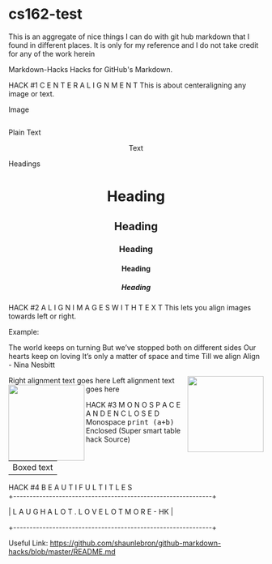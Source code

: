 # cs162-test

This is an aggregate of nice things I can do with git hub markdown that I found in different places.
It is only for my reference and I do not take credit for any of the work herein


Markdown-Hacks
Hacks for GitHub's Markdown.


HACK #1
C E N T E R     A L I G N M E N T
This is about centeraligning any image or text.

Image
<p align="center"><img src=""/></p> 
Plain Text
<p align="center">Text</p> 
Headings
<h1 align="center">Heading</h1>
<h2 align="center">Heading</h2>
<h3 align="center">Heading</h3>
<h4 align="center">Heading</h4>
<h5 align="center">Heading</h5>

HACK #2
A L I G N    I M A G E S    W I T H    T E X T
This lets you align images towards left or right.


Example:


The world keeps on turning
But we’ve stopped both on different sides
Our hearts keep on loving
It’s only a matter of space and time
Till we align
Align - Nina Nesbitt


Right alignment
<img src="http://placehold.it/150x150" width=150 align="right" />
text goes here 
Left alignment
<img src="http://placehold.it/150x150" width=150 align="left" />
text goes here 

HACK #3
M O N O S P A C E    A N D    E N C L O S E D
Monospace
<samp> print (a+b) </samp>
Enclosed (Super smart table hack Source)
<table><tr><td>Boxed text</td></tr></table>

HACK #4
B E A U T I F U L    T I T L E S   
+-------------------------------------------------------------+

| L A U G H     A     L O T    .     L O V E     L O T     M O R E - HK  |

+-------------------------------------------------------------+

Useful Link: https://github.com/shaunlebron/github-markdown-hacks/blob/master/README.md


